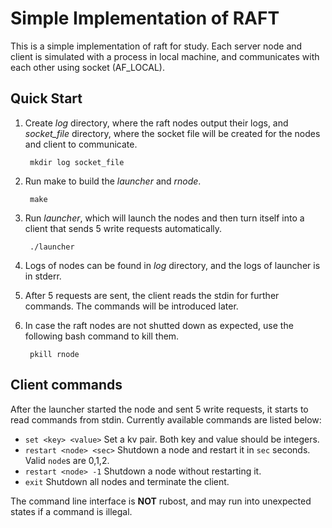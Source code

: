 # Simple Implementation of RAFT

This is a simple implementation of raft for study. Each server node and client is simulated with a process in local machine, and communicates with each other using socket (AF_LOCAL).

## Quick Start
1. Create _log_ directory, where the raft nodes output their logs, and _socket_file_ directory, where the socket file will be created for the nodes and client to communicate.
        
        mkdir log socket_file

2. Run make to build the _launcher_ and _rnode_.

        make 

3. Run _launcher_, which will launch the nodes and then turn itself into a client that sends 5 write requests automatically.

        ./launcher 

4. Logs of nodes can be found in _log_ directory, and the logs of launcher is in stderr.

5. After 5 requests are sent, the client reads the stdin for further commands. The commands will be introduced later.

6. In case the raft nodes are not shutted down as expected, use the following bash command to kill them.

        pkill rnode

## Client commands

After the launcher started the node and sent 5 write requests, it starts to read commands from stdin. Currently available commands are listed below:

* `set <key> <value>` Set a kv pair. Both key and value should be integers.
* `restart <node> <sec>` Shutdown a node and restart it in `sec` seconds. Valid `node`s are 0,1,2.
* `restart <node> -1` Shutdown a node without restarting it.
* `exit` Shutdown all nodes and terminate the client.

The command line interface is **NOT** rubost, and may run into unexpected states if a command is illegal.